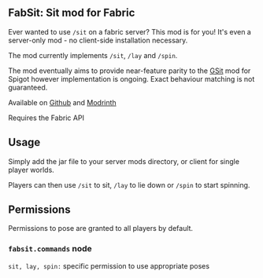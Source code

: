 ## FabSit: Sit mod for Fabric

Ever wanted to use `/sit` on a fabric server? This mod is for you! It's even a server-only mod - no client-side installation necessary.

The mod currently implements `/sit`, `/lay` and `/spin`.

The mod eventually aims to provide near-feature parity to the [GSit](https://www.spigotmc.org/resources/gsit-modern-sit-seat-and-chair-lay-and-crawl-plugin-1-13-x-1-19-x.62325/)
mod for Spigot however implementation is ongoing. Exact behaviour matching is not guaranteed.

Available on [Github](https://github.com/fill1890/FabSit) and [Modrinth](https://modrinth.com/mod/fabsit)

Requires the Fabric API

## Usage

Simply add the jar file to your server mods directory, or client for single player worlds.

Players can then use `/sit` to sit, `/lay` to lie down or `/spin` to start spinning.

## Permissions

Permissions to pose are granted to all players by default.

### `fabsit.commands` node

`sit, lay, spin:` specific permission to use appropriate poses
